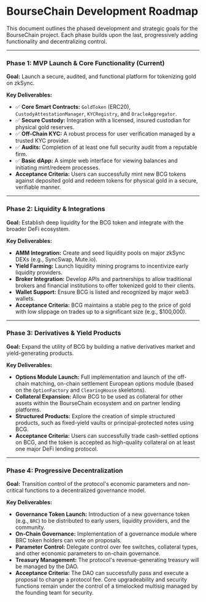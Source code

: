 # BourseChain Development Roadmap

This document outlines the phased development and strategic goals for the BourseChain project. Each phase builds upon the last, progressively adding functionality and decentralizing control.

---

### Phase 1: MVP Launch & Core Functionality (Current)

**Goal:** Launch a secure, audited, and functional platform for tokenizing gold on zkSync.

**Key Deliverables:**
- ✅ **Core Smart Contracts:** `GoldToken` (ERC20), `CustodyAttestationManager`, `KYCRegistry`, and `OracleAggregator`.
- ✅ **Secure Custody:** Integration with a licensed, insured custodian for physical gold reserves.
- ✅ **Off-Chain KYC:** A robust process for user verification managed by a trusted KYC provider.
- ✅ **Audits:** Completion of at least one full security audit from a reputable firm.
- ✅ **Basic dApp:** A simple web interface for viewing balances and initiating mint/redeem processes.
- **Acceptance Criteria:** Users can successfully mint new BCG tokens against deposited gold and redeem tokens for physical gold in a secure, verifiable manner.

---

### Phase 2: Liquidity & Integrations

**Goal:** Establish deep liquidity for the BCG token and integrate with the broader DeFi ecosystem.

**Key Deliverables:**
- **AMM Integration:** Create and seed liquidity pools on major zkSync DEXs (e.g., SyncSwap, Mute.io).
- **Yield Farming:** Launch liquidity mining programs to incentivize early liquidity providers.
- **Broker Integration:** Develop APIs and partnerships to allow traditional brokers and financial institutions to offer tokenized gold to their clients.
- **Wallet Support:** Ensure BCG is listed and recognized by major web3 wallets.
- **Acceptance Criteria:** BCG maintains a stable peg to the price of gold with low slippage on trades up to a significant size (e.g., $100,000).

---

### Phase 3: Derivatives & Yield Products

**Goal:** Expand the utility of BCG by building a native derivatives market and yield-generating products.

**Key Deliverables:**
- **Options Module Launch:** Full implementation and launch of the off-chain matching, on-chain settlement European options module (based on the `OptionFactory` and `ClearingHouse` skeletons).
- **Collateral Expansion:** Allow BCG to be used as collateral for other assets within the BourseChain ecosystem and on partner lending platforms.
- **Structured Products:** Explore the creation of simple structured products, such as fixed-yield vaults or principal-protected notes using BCG.
- **Acceptance Criteria:** Users can successfully trade cash-settled options on BCG, and the token is accepted as high-quality collateral on at least one major DeFi lending protocol.

---

### Phase 4: Progressive Decentralization

**Goal:** Transition control of the protocol's economic parameters and non-critical functions to a decentralized governance model.

**Key Deliverables:**
- **Governance Token Launch:** Introduction of a new governance token (e.g., `BRC`) to be distributed to early users, liquidity providers, and the community.
- **On-Chain Governance:** Implementation of a governance module where BRC token holders can vote on proposals.
- **Parameter Control:** Delegate control over fee switches, collateral types, and other economic parameters to on-chain governance.
- **Treasury Management:** The protocol's revenue-generating treasury will be managed by the DAO.
- **Acceptance Criteria:** The DAO can successfully pass and execute a proposal to change a protocol fee. Core upgradeability and security functions remain under the control of a timelocked multisig managed by the founding team for security.
